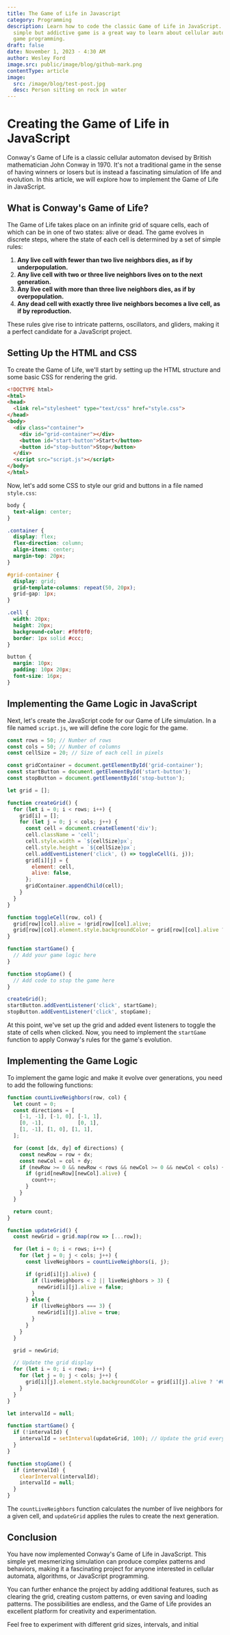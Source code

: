 ```yaml
---
title: The Game of Life in Javascript
category: Programming
description: Learn how to code the classic Game of Life in JavaScript. This
  simple but addictive game is a great way to learn about cellular automata and
  game programming.
draft: false
date: November 1, 2023 - 4:30 AM
author: Wesley Ford
image.src: public/image/blog/github-mark.png
contentType: article
image:
  src: /image/blog/test-post.jpg
  desc: Person sitting on rock in water
---
```


# Creating the Game of Life in JavaScript

Conway's Game of Life is a classic cellular automaton devised by British mathematician John Conway in 1970. It's not a traditional game in the sense of having winners or losers but is instead a fascinating simulation of life and evolution. In this article, we will explore how to implement the Game of Life in JavaScript.

## What is Conway's Game of Life?

The Game of Life takes place on an infinite grid of square cells, each of which can be in one of two states: alive or dead. The game evolves in discrete steps, where the state of each cell is determined by a set of simple rules:

1. **Any live cell with fewer than two live neighbors dies, as if by underpopulation.**
2. **Any live cell with two or three live neighbors lives on to the next generation.**
3. **Any live cell with more than three live neighbors dies, as if by overpopulation.**
4. **Any dead cell with exactly three live neighbors becomes a live cell, as if by reproduction.**

These rules give rise to intricate patterns, oscillators, and gliders, making it a perfect candidate for a JavaScript project.

## Setting Up the HTML and CSS

To create the Game of Life, we'll start by setting up the HTML structure and some basic CSS for rendering the grid.

```html
<!DOCTYPE html>
<html>
<head>
  <link rel="stylesheet" type="text/css" href="style.css">
</head>
<body>
  <div class="container">
    <div id="grid-container"></div>
    <button id="start-button">Start</button>
    <button id="stop-button">Stop</button>
  </div>
  <script src="script.js"></script>
</body>
</html>
```

Now, let's add some CSS to style our grid and buttons in a file named `style.css`:

```css
body {
  text-align: center;
}

.container {
  display: flex;
  flex-direction: column;
  align-items: center;
  margin-top: 20px;
}

#grid-container {
  display: grid;
  grid-template-columns: repeat(50, 20px);
  grid-gap: 1px;
}

.cell {
  width: 20px;
  height: 20px;
  background-color: #f0f0f0;
  border: 1px solid #ccc;
}

button {
  margin: 10px;
  padding: 10px 20px;
  font-size: 16px;
}
```

## Implementing the Game Logic in JavaScript

Next, let's create the JavaScript code for our Game of Life simulation. In a file named `script.js`, we will define the core logic for the game.

```javascript
const rows = 50; // Number of rows
const cols = 50; // Number of columns
const cellSize = 20; // Size of each cell in pixels

const gridContainer = document.getElementById('grid-container');
const startButton = document.getElementById('start-button');
const stopButton = document.getElementById('stop-button');

let grid = [];

function createGrid() {
  for (let i = 0; i < rows; i++) {
    grid[i] = [];
    for (let j = 0; j < cols; j++) {
      const cell = document.createElement('div');
      cell.className = 'cell';
      cell.style.width = `${cellSize}px`;
      cell.style.height = `${cellSize}px`;
      cell.addEventListener('click', () => toggleCell(i, j));
      grid[i][j] = {
        element: cell,
        alive: false,
      };
      gridContainer.appendChild(cell);
    }
  }
}

function toggleCell(row, col) {
  grid[row][col].alive = !grid[row][col].alive;
  grid[row][col].element.style.backgroundColor = grid[row][col].alive ? '#000' : '#f0f0f0';
}

function startGame() {
  // Add your game logic here
}

function stopGame() {
  // Add code to stop the game here
}

createGrid();
startButton.addEventListener('click', startGame);
stopButton.addEventListener('click', stopGame);
```

At this point, we've set up the grid and added event listeners to toggle the state of cells when clicked. Now, you need to implement the `startGame` function to apply Conway's rules for the game's evolution.

## Implementing the Game Logic

To implement the game logic and make it evolve over generations, you need to add the following functions:

```javascript
function countLiveNeighbors(row, col) {
  let count = 0;
  const directions = [
    [-1, -1], [-1, 0], [-1, 1],
    [0, -1],           [0, 1],
    [1, -1], [1, 0], [1, 1],
  ];

  for (const [dx, dy] of directions) {
    const newRow = row + dx;
    const newCol = col + dy;
    if (newRow >= 0 && newRow < rows && newCol >= 0 && newCol < cols) {
      if (grid[newRow][newCol].alive) {
        count++;
      }
    }
  }

  return count;
}

function updateGrid() {
  const newGrid = grid.map(row => [...row]);

  for (let i = 0; i < rows; i++) {
    for (let j = 0; j < cols; j++) {
      const liveNeighbors = countLiveNeighbors(i, j);

      if (grid[i][j].alive) {
        if (liveNeighbors < 2 || liveNeighbors > 3) {
          newGrid[i][j].alive = false;
        }
      } else {
        if (liveNeighbors === 3) {
          newGrid[i][j].alive = true;
        }
      }
    }
  }

  grid = newGrid;

  // Update the grid display
  for (let i = 0; i < rows; i++) {
    for (let j = 0; j < cols; j++) {
      grid[i][j].element.style.backgroundColor = grid[i][j].alive ? '#000' : '#f0f0f0';
    }
  }
}

let intervalId = null;

function startGame() {
  if (!intervalId) {
    intervalId = setInterval(updateGrid, 100); // Update the grid every 100 milliseconds
  }
}

function stopGame() {
  if (intervalId) {
    clearInterval(intervalId);
    intervalId = null;
  }
}
```

The `countLiveNeighbors` function calculates the number of live neighbors for a given cell, and `updateGrid` applies the rules to create the next generation.

## Conclusion

You have now implemented Conway's Game of Life in JavaScript. This simple yet mesmerizing simulation can produce complex patterns and behaviors, making it a fascinating project for anyone interested in cellular automata, algorithms, or JavaScript programming.

You can further enhance the project by adding additional features, such as clearing the grid, creating custom patterns, or even saving and loading patterns. The possibilities are endless, and the Game of Life provides an excellent platform for creativity and experimentation.

Feel free to experiment with different grid sizes, intervals, and initial